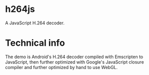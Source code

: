 h264js
===========
A JavaScript H.264 decoder.


Technical info
==============

The demo is Android's H.264 decoder compiled with Emscripten to JavaScript, then further optimized with
Google's JavaScript closure compiler and further optimized by hand to use WebGL.
